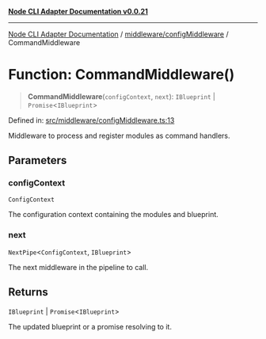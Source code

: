 [**Node CLI Adapter Documentation v0.0.21**](../../../README.md)

***

[Node CLI Adapter Documentation](../../../modules.md) / [middleware/configMiddleware](../README.md) / CommandMiddleware

# Function: CommandMiddleware()

> **CommandMiddleware**(`configContext`, `next`): `IBlueprint` \| `Promise`\<`IBlueprint`\>

Defined in: [src/middleware/configMiddleware.ts:13](https://github.com/stonemjs/node-cli-adapter/blob/ef52e5bf0dd08467e3b24c3d05bfc766eee30472/src/middleware/configMiddleware.ts#L13)

Middleware to process and register modules as command handlers.

## Parameters

### configContext

`ConfigContext`

The configuration context containing the modules and blueprint.

### next

`NextPipe`\<`ConfigContext`, `IBlueprint`\>

The next middleware in the pipeline to call.

## Returns

`IBlueprint` \| `Promise`\<`IBlueprint`\>

The updated blueprint or a promise resolving to it.
